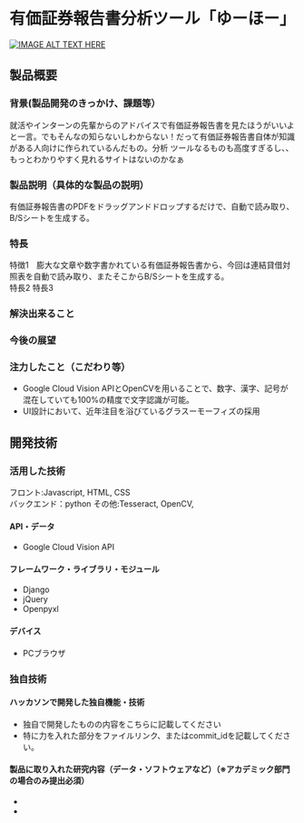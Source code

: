 # 有価証券報告書分析ツール「ゆーほー」

[![IMAGE ALT TEXT HERE](https://jphacks.com/wp-content/uploads/2021/07/JPHACKS2021_ogp.jpg)](https://www.youtube.com/watch?v=LUPQFB4QyVo)

## 製品概要

### 背景(製品開発のきっかけ、課題等）
就活やインターンの先輩からのアドバイスで有価証券報告書を見たほうがいいよと一言。でもそんなの知らないしわからない！だって有価証券報告書自体が知識がある人向けに作られているんだもの。分析
ツールなるものも高度すぎるし、、もっとわかりやすく見れるサイトはないのかなぁ

### 製品説明（具体的な製品の説明）
有価証券報告書のPDFをドラッグアンドドロップするだけで、自動で読み取り、B/Sシートを生成する。
### 特長
特徴1　膨大な文章や数字書かれている有価証券報告書から、今回は連結貸借対照表を自動で読み取り、またそこからB/Sシートを生成する。<br>
特長2
特長3

### 解決出来ること
### 今後の展望
### 注力したこと（こだわり等）
* Google Cloud Vision APIとOpenCVを用いることで、数字、漢字、記号が混在していても100%の精度で文字認識が可能。
* UI設計において、近年注目を浴びているグラスーモーフィズの採用

## 開発技術
### 活用した技術
フロント:Javascript, HTML, CSS<br>
バックエンド：python
その他:Tesseract, OpenCV, 
#### API・データ
* Google Cloud Vision API

#### フレームワーク・ライブラリ・モジュール
* Django
* jQuery
* Openpyxl

#### デバイス
* PCブラウザ

### 独自技術
#### ハッカソンで開発した独自機能・技術
* 独自で開発したものの内容をこちらに記載してください
* 特に力を入れた部分をファイルリンク、またはcommit_idを記載してください。

#### 製品に取り入れた研究内容（データ・ソフトウェアなど）（※アカデミック部門の場合のみ提出必須）
* 
* 
